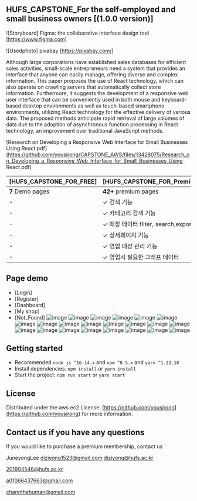 ## HUFS_CAPSTONE_For the self-employed and small business owners [(1.0.0 version)]

![Storyboard] Figma: the collaborative interface design tool [https://www.figma.com]

![Usedphoto] pixabay [https://pixabay.com/]

Although large corporations have established sales databases for efficient sales
activities, small-scale entrepreneurs need a system that provides an interface that anyone
can easily manage, offering diverse and complex information. This paper proposes the use
of React technology, which can also operate on crawling servers that automatically collect
store information. Furthermore, it suggests the development of a responsive web user interface that can be conveniently used in both mouse and keyboard-based desktop environments as well as touch-based smartphone environments, utilizing React technology for the
effective delivery of various data. The proposed methods anticipate rapid retrieval of large
volumes of data due to the adoption of asynchronous function processing in React technology, an improvement over traditional JavaScript methods.


[Research on Developing a Responsive Web Interface for Small Businesses Using React.pdf](https://github.com/yousirong/CAPSTONE_AWS/files/13428075/Research_on_Developing_a_Responsive_Web_Interface_for_Small_Businesses_Using_ React.pdf)



| [HUFS_CAPSTONE_FOR_FREE] | [HUFS_CAPSTONE_FOR_Premium_member]  |
| ------------------------ | :---------------------------------- |
| **7** Demo pages         | **42+** premium pages               |
| -                        | ✓ 검색 기능                         |
| -                        | ✓ 카테고리 검색 기능                 |
| -                        | ✓ 매장 데이터 filter, search,export |
| -                        | ✓ 상세페이지 기능                    |
| -                        | ✓ 영업 매장 관리 기능                |
| -                        | ✓ 영업시 필요한 그래프 데이터         |
## Page demo

- [Login]
- [Register]
- [Dashboard]
- [My shop]
- [Not_Found]
![image](https://github.com/yousirong/CAPSTONE_AWS/assets/80014277/16e029ca-d090-450e-9404-200115bd8269)
![image](https://github.com/yousirong/CAPSTONE_AWS/assets/80014277/c93e9fed-904f-4dc0-a476-0a7a507e7379)
![image](https://github.com/yousirong/CAPSTONE_AWS/assets/80014277/fbe1e50a-4540-4488-8492-dc272cffd08e)
![image](https://github.com/yousirong/CAPSTONE_AWS/assets/80014277/3789f10a-4100-43a9-a52d-5a722208f7d4)
![image](https://github.com/yousirong/CAPSTONE_AWS/assets/80014277/9381618a-28d2-49d2-a879-9b2bc4330657)
![image](https://github.com/yousirong/CAPSTONE_AWS/assets/80014277/ce78385a-2e4e-4146-9844-05de58996296)
![image](https://github.com/yousirong/CAPSTONE_AWS/assets/80014277/49f365d2-e088-434a-8e61-619da30a5bae)
![image](https://github.com/yousirong/CAPSTONE_AWS/assets/80014277/efd98346-3068-486e-abee-b005094eb9ee)
![image](https://github.com/yousirong/CAPSTONE_AWS/assets/80014277/147401e1-7a78-46f9-9a2c-4117243b55b4)
![image](https://github.com/yousirong/CAPSTONE_AWS/assets/80014277/d31b60ed-e246-4709-8b75-73351d87f750)
![image](https://github.com/yousirong/CAPSTONE_AWS/assets/80014277/7119bc4c-a605-44f0-8bd7-084bb7f89e82)
![image](https://github.com/yousirong/CAPSTONE_AWS/assets/80014277/a7ccc4f4-84fb-4784-9c90-d4bdc9fc64a7)
![image](https://github.com/yousirong/CAPSTONE_AWS/assets/80014277/c396dda8-540d-46b7-961a-928fd404a5e4)
![image](https://github.com/yousirong/CAPSTONE_AWS/assets/80014277/494bb257-c545-4284-a15c-e649cac266c1)
![image](https://github.com/yousirong/CAPSTONE_AWS/assets/80014277/861b32d5-8f41-4d03-8836-430f1c46c5e1)
![image](https://github.com/yousirong/CAPSTONE_AWS/assets/80014277/08e44ebc-2c7f-4c8a-87cb-02cfc06bb145)
![image](https://github.com/yousirong/CAPSTONE_AWS/assets/80014277/425edd02-fbd3-4f6a-b5f1-b52efeb5ad9e)
![image](https://github.com/yousirong/CAPSTONE_AWS/assets/80014277/bfeddafd-fa46-41b1-9509-d07274e4d6b4)
![image](https://github.com/yousirong/CAPSTONE_AWS/assets/80014277/fd60e5af-99ab-465c-ab96-068167f6917d)
![image](https://github.com/yousirong/CAPSTONE_AWS/assets/80014277/8a68f621-3ebf-4a50-9e98-f837a2f7e0f8)
![image](https://github.com/yousirong/CAPSTONE_AWS/assets/80014277/e0c16180-3513-43d6-8331-5e7f893b5271)
![image](https://github.com/yousirong/CAPSTONE_AWS/assets/80014277/69f35af6-c643-4b82-aae1-59fba9fe7ec0)




## Getting started


- Recommended `node js ^16.14.x` and `npm ^8.5.x` and `yarn ^1.22.18`
- Install dependencies: `npm install` or `yarn install`
- Start the project: `npm run start` or `yarn start`

## License

Distributed under the aws ec2 License. [https://github.com/yousirong](https://github.com/yousirong) for more information.

## Contact us if you have any questions

If you would like to purchase a premium membership, contact us

JuneyongLee  diziyong1523@gmail.com diziyong@hufs.ac.kr

201804546@hufs.ac.kr

a01066437663@gmail.com

channthehuman@gmail.com


